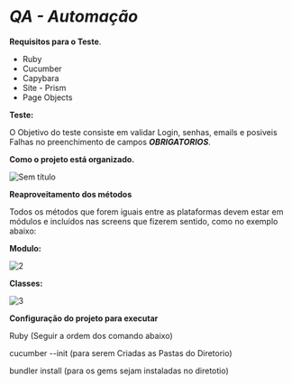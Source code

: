 

# _QA - Automação_

**Requisitos para o Teste**.

* Ruby
* Cucumber
* Capybara
* Site - Prism
* Page Objects

**Teste:**

O Objetivo do teste consiste em validar Login, senhas, emails e posiveis Falhas no preenchimento de campos **_OBRIGATORIOS_**.

**Como o projeto está organizado.**

![Sem título](https://user-images.githubusercontent.com/84185822/118703597-a8f93000-b7ec-11eb-848e-6b8189a8bd56.png)


**Reaproveitamento dos métodos**

Todos os métodos que forem iguais entre as plataformas devem estar em módulos e incluídos nas screens que fizerem sentido, como no exemplo abaixo:

**Modulo:**

![2](https://user-images.githubusercontent.com/84185822/118704430-7e5ba700-b7ed-11eb-953f-bce127be779d.png)

**Classes:**

![3](https://user-images.githubusercontent.com/84185822/118704905-fb871c00-b7ed-11eb-83b2-cdb2a5a2eac8.png)

**Configuração do projeto para executar**

Ruby (Seguir a ordem dos comando abaixo)

cucumber --init 
(para serem Criadas as Pastas do Diretorio)

bundler install 
(para os gems sejam instaladas no diretotio)





